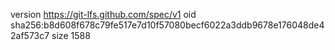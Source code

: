 version https://git-lfs.github.com/spec/v1
oid sha256:b8d608f678c79fe517e7d10f57080becf6022a3ddb9678e176048de42af573c7
size 1588
